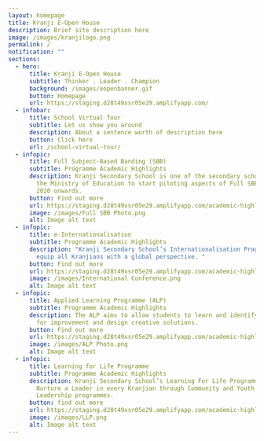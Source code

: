 ```yaml
---
layout: homepage
title: Kranji E-Open House
description: Brief site description here
image: /images/kranjilogo.png
permalink: /
notification: ""
sections:
  - hero:
      title: Kranji E-Open House
      subtitle: Thinker . Leader . Champion
      background: /images/eopenbanner.gif
      button: Homepage
      url: https://staging.d28t49xsr05e29.amplifyapp.com/
  - infobar:
      title: School Virtual Tour
      subtitle: Let us show you around
      description: About a sentence worth of description here
      button: Click here
      url: /school-virtual-tour/
  - infopic:
      title: Full Subject-Based Banding (SBB)
      subtitle: Programme Academic Highlights
      description: Kranji Secondary School is one of the secondary schools selected by
        the Ministry of Education to start piloting aspects of Full SBB from
        2020 onwards.
      button: Find out more
      url: https://staging.d28t49xsr05e29.amplifyapp.com/academic-highlights/full-sbb/
      image: /images/Full SBB Photo.png
      alt: Image alt text
  - infopic:
      title: e-Internationalisation
      subtitle: Programme Academic Highlights
      description: "Kranji Secondary School’s Internationalisation Programme aims to
        equip all Kranjians with a global perspective. "
      button: Find out more
      url: https://staging.d28t49xsr05e29.amplifyapp.com/academic-highlights/e-internationalisation/
      image: /images/International Conference.png
      alt: Image alt text
  - infopic:
      title: Applied Learning Programme (ALP)
      subtitle: Programme Academic Highlights
      description: The ALP aims to allow students to learn and identify opportunities
        for improvement and design creative solutions.
      button: Find out more
      url: https://staging.d28t49xsr05e29.amplifyapp.com/academic-highlights/alp/
      image: /images/ALP Photo.png
      alt: Image alt text
  - infopic:
      title: Learning for Life Programme
      subtitle: Programme Academic Highlights
      description: Kranji Secondary School’s Learning For Life Programme aspires to
        Nurture a Leader in every Kranjian through Community and Youth
        Leadership programmes.
      button: find out more
      url: https://staging.d28t49xsr05e29.amplifyapp.com/academic-highlights/llp/
      image: /images/LLP.png
      alt: Image alt text
---
```

